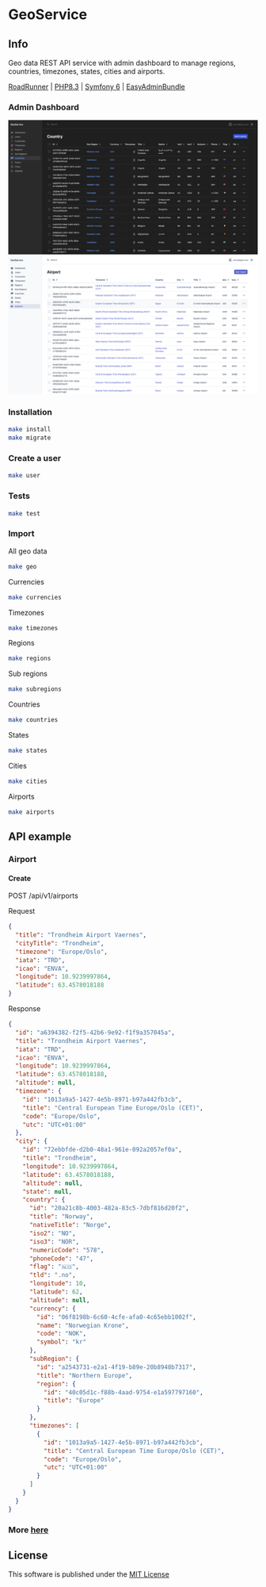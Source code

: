 # GeoService

## Info

Geo data REST API service with admin dashboard to manage regions, countries, timezones, states, cities and airports.

[RoadRunner](https://roadrunner.dev) |
[PHP8.3](https://www.php.net/releases/8.2/en.php) |
[Symfony 6](https://symfony.com) |
[EasyAdminBundle](https://symfony.com/bundles/EasyAdminBundle/current/index.html)

### Admin Dashboard

![Screenshot](docs/img/country_dark.png)
![Screenshot](docs/img/airport_light.png)

### Installation

```bash
make install
make migrate
```

### Create a user

```bash
make user
```

### Tests

```bash
make test
```

### Import

All geo data

```bash
make geo
```

Currencies

```bash
make currencies
```

Timezones

```bash
make timezones
```

Regions

```bash
make regions
```

Sub regions

```bash
make subregions
```

Countries

```bash
make countries
```

States

```bash
make states
```

Cities

```bash
make cities
```

Airports

```bash
make airports
```

## API example

### Airport

#### Create

POST /api/v1/airports

Request

```json
{
  "title": "Trondheim Airport Vaernes",
  "cityTitle": "Trondheim",
  "timezone": "Europe/Oslo",
  "iata": "TRD",
  "icao": "ENVA",
  "longitude": 10.9239997864,
  "latitude": 63.4578018188
}
```

Response

```json
{
  "id": "a6394382-f2f5-42b6-9e92-f1f9a357045a",
  "title": "Trondheim Airport Vaernes",
  "iata": "TRD",
  "icao": "ENVA",
  "longitude": 10.9239997864,
  "latitude": 63.4578018188,
  "altitude": null,
  "timezone": {
    "id": "1013a9a5-1427-4e5b-8971-b97a442fb3cb",
    "title": "Central European Time Europe/Oslo (CET)",
    "code": "Europe/Oslo",
    "utc": "UTC+01:00"
  },
  "city": {
    "id": "72ebbfde-d2b0-48a1-961e-092a2057ef0a",
    "title": "Trondheim",
    "longitude": 10.9239997864,
    "latitude": 63.4578018188,
    "altitude": null,
    "state": null,
    "country": {
      "id": "20a21c8b-4003-482a-83c5-7dbf816d20f2",
      "title": "Norway",
      "nativeTitle": "Norge",
      "iso2": "NO",
      "iso3": "NOR",
      "numericCode": "578",
      "phoneCode": "47",
      "flag": "🇳🇴",
      "tld": ".no",
      "longitude": 10,
      "latitude": 62,
      "altitude": null,
      "currency": {
        "id": "06f8198b-6c60-4cfe-afa0-4c65ebb1002f",
        "name": "Norwegian Krone",
        "code": "NOK",
        "symbol": "kr"
      },
      "subRegion": {
        "id": "a2543731-e2a1-4f19-b89e-20b8948b7317",
        "title": "Northern Europe",
        "region": {
          "id": "40c05d1c-f88b-4aad-9754-e1a597797160",
          "title": "Europe"
        }
      },
      "timezones": [
        {
          "id": "1013a9a5-1427-4e5b-8971-b97a442fb3cb",
          "title": "Central European Time Europe/Oslo (CET)",
          "code": "Europe/Oslo",
          "utc": "UTC+01:00"
        }
      ]
    }
  }
}
```

### More [here](https://github.com/amvid/geo-service/tree/main/docs/api)

## License

This software is published under the [MIT License](LICENSE.md)
